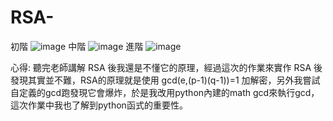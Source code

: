 # RSA-


初階
![image](https://user-images.githubusercontent.com/91887018/209312344-a341fe8a-7ba2-4668-a89e-8b114177c158.png)
中階
![image](https://user-images.githubusercontent.com/91887018/209312390-5481ba31-e539-4c87-9b28-3611aaa0a813.png)
進階
![image](https://user-images.githubusercontent.com/91887018/209312423-c257e3ff-d881-4018-8d1c-f2abdb21a63a.png)

心得:
聽完老師講解 RSA 後我還是不懂它的原理，經過這次的作業來實作 RSA 後發現其實並不難，RSA的原理就是使用 gcd(e,(p-1)(q-1))=1 加解密，另外我嘗試自定義的gcd跑發現它會爆炸，於是我改用python內建的math gcd來執行gcd，這次作業中我也了解到python函式的重要性。
